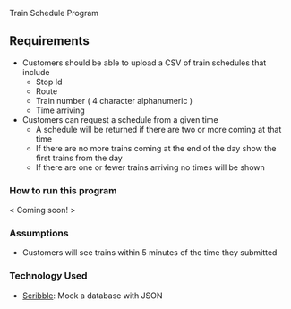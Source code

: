 Train Schedule Program

## Requirements
- Customers should be able to upload a CSV of train schedules that include
  - Stop Id
  - Route
  - Train number ( 4 character alphanumeric )
  - Time arriving
- Customers can request a schedule from a given time
  - A schedule will be returned if there are two or more coming at that time
  - If there are no more trains coming at the end of the day show the first trains from the day
  - If there are one or fewer trains arriving no times will be shown

### How to run this program
  < Coming soon! >

### Assumptions
- Customers will see trains within 5 minutes of the time they submitted


### Technology Used
- [Scribble](https://pkg.go.dev/github.com/nanobox-io/golang-scribble): Mock a database with JSON
